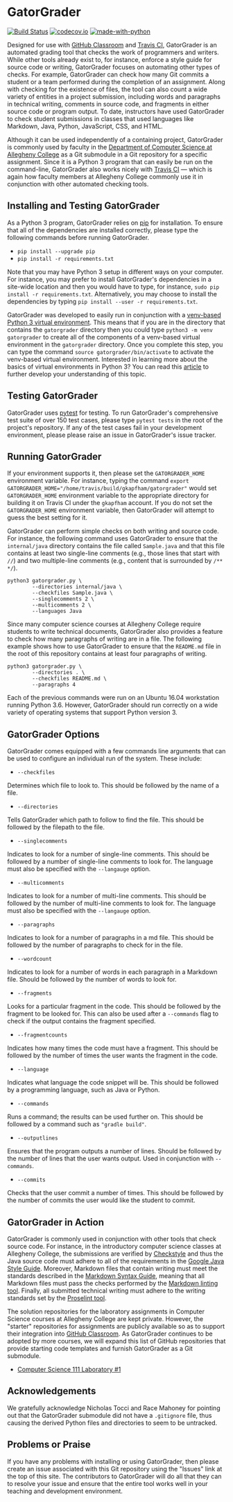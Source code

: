 # GatorGrader

[![Build Status](https://api.travis-ci.org/GatorEducator/gatorgrader.svg?branch=master)](https://travis-ci.org/GatorEducator/gatorgrader) [![codecov.io](http://codecov.io/github/GatorEducator/gatorgrader/coverage.svg?branch=master)](http://codecov.io/github/GatorEducator/gatorgrader?branch=master) [![made-with-python](https://img.shields.io/badge/Made%20with-Python-orange.svg)](https://www.python.org/)

Designed for use with [GitHub Classroom](https://classroom.github.com/) and
[Travis CI](https://travis-ci.com/), GatorGrader is an automated grading tool
that checks the work of programmers and writers. While other tools already exist
to, for instance, enforce a style guide for source code or writing, GatorGrader
focuses on automating other types of checks. For example, GatorGrader can check
how many Git commits a student or a team performed during the completion of an
assignment. Along with checking for the existence of files, the tool can also
count a wide variety of entities in a project submission, including words and
paragraphs in technical writing, comments in source code, and fragments in
either source code or program output. To date, instructors have used GatorGrader
to check student submissions in classes that used languages like Markdown, Java,
Python, JavaScript, CSS, and HTML.

Although it can be used independently of a containing project,
GatorGrader is commonly used by faculty in the [Department of Computer Science
at Allegheny College]() as a Git
submodule in a Git repository for a specific assignment. Since it is a Python 3
program that can easily be run on the command-line, GatorGrader also works
nicely with [Travis CI](https://travis-ci.com/) &mdash; which is again how
faculty members at Allegheny College commonly use it in conjunction with other
automated checking tools.

## Installing and Testing GatorGrader

As a Python 3 program, GatorGrader relies on
[pip](https://pip.pypa.io/en/stable/installing/) for installation. To ensure
that all of the dependencies are installed correctly, please type
the following commands before running GatorGrader.

- `pip install --upgrade pip`
- `pip install -r requirements.txt`

Note that you may have Python 3 setup in different ways on your computer. For
instance, you may prefer to install GatorGrader's dependencies in a site-wide
location and then you would have to type, for instance, `sudo pip install -r
requirements.txt`. Alternatively, you may choose to install the dependencies by
typing `pip install --user -r requirements.txt`.

GatorGrader was developed to easily run in conjunction with a [venv-based Python
3 virtual environment](https://docs.python.org/3/library/venv.html). This means
that if you are in the directory that contains the `gatorgrader` directory then
you could type `python3 -m venv gatorgrader` to create all of the components of
a venv-based virtual environment in the `gatorgrader` directory. Once you
complete this step, you can type the command `source gatorgrader/bin/activate`
to activate the venv-based virtual environment. Interested in learning more
about the basics of virtual environments in Python 3? You can read this
[article](http://www.cs.allegheny.edu/sites/gkapfham/programming/research/idea/2017/07/14/Virtual-Environments/)
to further develop your understanding of this topic.

## Testing GatorGrader

GatorGrader uses [pytest](https://docs.pytest.org/en/latest/) for testing. To
run GatorGrader's comprehensive test suite of over 150 test cases, please type
`pytest tests` in the root of the project's repository. If any of the test cases
fail in your development environment, please please raise an issue in
GatorGrader's issue tracker.

## Running GatorGrader

If your environment supports it, then please set the `GATORGRADER_HOME`
environment variable. For instance, typing the command `export
GATORGRADER_HOME="/home/travis/build/gkapfham/gatorgrader"` would set
`GATORGRADER_HOME` environment variable to the appropriate directory for
building it on Travis CI under the `gkapfham` account. If you do not set the
`GATORGRADER_HOME` environment variable, then GatorGrader will attempt to guess
the best setting for it.

GatorGrader can perform simple checks on both writing and source code. For
instance, the following command uses GatorGrader to ensure that the
`internal/java` directory contains the file called `Sample.java` and that
this file contains at least two single-line comments (e.g., those lines that
start with `//`) and two multiple-line comments (e.g., content that is
surrounded by `/** */`).

```
python3 gatorgrader.py \
        --directories internal/java \
        --checkfiles Sample.java \
        --singlecomments 2 \
        --multicomments 2 \
        --languages Java
```

Since many computer science courses at Allegheny College require students to
write technical documents, GatorGrader also provides a feature to check how many
paragraphs of writing are in a file. The following example shows how to use
GatorGrader to ensure that the `README.md` file in the root of this repository
contains at least four paragraphs of writing.

```
python3 gatorgrader.py \
        --directories . \
        --checkfiles README.md \
        --paragraphs 4
```

Each of the previous commands were run on an Ubuntu 16.04 workstation running
Python 3.6. However, GatorGrader should run correctly on a wide variety of
operating systems that support Python version 3.

## GatorGrader Options

GatorGrader comes equipped with a few commands line arguments that can be used to
configure an individual run of the system. These include:

- `--checkfiles`

Determines which file to look to. This should be followed by the name of a file.

- `--directories`

Tells GatorGrader which path to follow to find the file. This should be followed
 by the filepath to the file.

- `--singlecomments`

Indicates to look for a number of single-line comments. This should be followed
by a number of single-line comments to look for. The language must also be
specified with the `--langauge` option.

- `--multicomments`

Indicates to look for a number of multi-line comments. This should be followed
by the number of multi-line comments to look for. The language must also be
specified with the `--langauge` option.

- `--paragraphs`

Indicates to look for a number of paragraphs in a md file. This should be
followed by the number of paragraphs to check for in the file.

- `--wordcount`

Indicates to look for a number of words in each paragraph in a Markdown file.
Should be followed by the number of words to look for.

- `--fragments`

Looks for a particular fragment in the code. This should be followed by the
fragment to be looked for. This can also be used after a `--commands` flag to
check if the output contains the fragment specified.

- `--fragmentcounts`

Indicates how many times the code must have a fragment. This should be followed
by the number of times the user wants the fragment in the code.

- `--language`

Indicates what language the code snippet will be. This should be followed by a
programming language, such as Java or Python.

- `--commands`

Runs a command; the results can be used further on. This should be
followed by a command such as `"gradle build"`.

- `--outputlines`

Ensures that the program outputs a number of lines. Should be followed by the
number of lines that the user wants output. Used in conjunction with `--commands`.

- `--commits`

Checks that the user commit a number of times. This should be followed by the
number of commits the user would like the student to commit.

## GatorGrader in Action

GatorGrader is commonly used in conjunction with other tools that check source
code. For instance, in the introductory computer science classes at Allegheny
College, the submissions are verified by
[Checkstyle](https://github.com/checkstyle/checkstyle) and thus the Java source
code must adhere to all of the requirements in the [Google Java Style
Guide](https://google.github.io/styleguide/javaguide.html). Moreover, Markdown
files that contain writing must meet the standards described in the [Markdown
Syntax Guide](https://guides.github.com/features/mastering-markdown/), meaning
that all Markdown files must pass the checks performed by the [Markdown linting
tool](https://github.com/markdownlint/markdownlint). Finally, all submitted
technical writing must adhere to the writing standards set by the [Proselint
tool](http://proselint.com/).

The solution repositories for the laboratory assignments in Computer Science
courses at Allegheny College are kept private. However, the "starter"
repositories for assignments are publicly available so as to support their
integration into [GitHub Classroom](https://classroom.github.com/). As
GatorGrader continues to be adopted by more courses, we will expand this list of
GitHub repositories that provide starting code templates and furnish GatorGrader
as a Git submodule.

- [Computer Science 111 Laboratory #1](https://github.com/Allegheny-Computer-Science-111-F2017/cs111-F2017-lab1-starter)

## Acknowledgements

We gratefully acknowledge Nicholas Tocci and Race Mahoney for pointing out that
the GatorGrader submodule did not have a `.gitignore` file, thus causing the
derived Python files and directories to seem to be untracked.

## Problems or Praise

If you have any problems with installing or using GatorGrader, then please
create an issue associated with this Git repository using the "Issues" link at
the top of this site. The contributors to GatorGrader will do all that they can
to resolve your issue and ensure that the entire tool works well in your
teaching and development environment.
